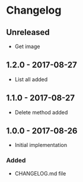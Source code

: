 # Changelog

<!-- There is always Unreleased section on the top. Subsections (Added, Changed, Fixed, Removed) should be added as needed. -->
## Unreleased
- Get image

## 1.2.0 - 2017-08-27
- List all added

## 1.1.0 - 2017-08-27
- Delete method added

## 1.0.0 - 2017-08-26
- Initial implementation

### Added
- CHANGELOG.md file
